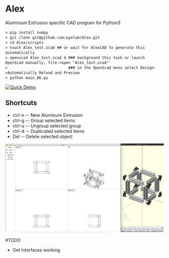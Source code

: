 # Alex
Aluminium Extrusion specific CAD program for Python3
```
> pip install numpy
> git clone git@github.com:wyolum/Alex.git
> cd Alex/scripts
> touch Alex_test.scad ## or wait for AlexCAD to generate this automatically
> openscad Alex_test.scad & ### background this task or launch OpenScad manually, file->open "Alex_test.scad"'
>                           ### in the OpenScad menu select Design->Automatically Reload and Preview
> python main_06.py
```

[![Quick Demo](https://img.youtube.com/vi/mkjgiLznFwk/0.jpg)](https://www.youtube.com/watch?v=mkjgiLznFwk)

## Shortcuts
* ctrl-n -- New Aluminum Extrusion
* ctrl-g -- Group selected items
* ctrl-u -- Ungroup selected group
* ctrl-d -- Duplicated selected items
* Del    -- Delete selected object

![GitHub Logo](images/screenshot.png)

#TODO
- Get interfaces working
